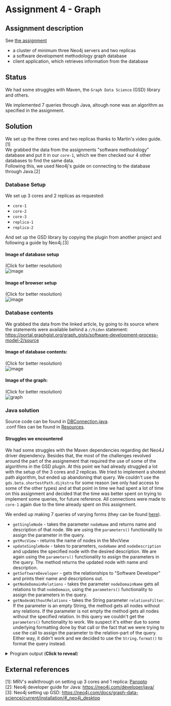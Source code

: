 # Assignment 4 - Graph

## Assignment description
See [the assignment](/Assignment4/A4-Neo4j-Cluster-Application.pdf)
- a cluster of minimum three Neo4j servers and two replicas
- a software development methodology graph database
- client application, which retrieves information from the database

## Status
We had some struggles with Maven, the `Graph Data Science` (GSD) library and others.

We implemented 7 queries through Java, altough none was an algorithm as specified in the assignment. 

## Solution
We set up the three cores and two replicas thanks to Martin's video guide.[1]  
We grabbed the data from the assignments "software methodology" database and put it in our `core-1`, which we then checked our 4 other databases to find the same data.  
Following this, we used Neo4j's guide on connecting to the database through Java.[2]  

### Database Setup
We set up 3 cores and 2 replicas as requested:
- `core-1`
- `core-2`
- `core-3`
- `replica-1`
- `replica-2`

And set up the GSD library by copying the plugin from another project and following a guide by Neo4j.[3]

#### Image of database setup
(Click for better resolution)  
![image](https://user-images.githubusercontent.com/37186286/117541260-51500d00-b013-11eb-803a-c566d978fa93.png)

#### Image of browser setup
(Click for better resolution)  
![image](https://user-images.githubusercontent.com/37186286/117541420-139fb400-b014-11eb-854a-8f460f239263.png)


### Database contents
We grabbed the data from the linked article, by going to its source where the statements were available behind a `//hiden` statement:   https://portal.graphgist.org/graph_gists/software-development-process-model-2/source  

#### Image of database contents:  
(Click for better resolution)  
![image](https://user-images.githubusercontent.com/37186286/117541064-6d06e380-b012-11eb-99fb-bed6f8b6e235.png)
#### Image of the graph:  
(Click for better resolution)  
![graph](https://user-images.githubusercontent.com/37186286/117540884-907d5e80-b011-11eb-8c6c-3ea782c4b9bb.png)


### Java solution

Source code can be found in [DBConnection.java](/Assignment4/src/main/java/DBConnection.java).  
.conf files can be found in [Resources](/Assignment4/src/main/resources).


#### Struggles we encountered
We had some struggles with the Maven dependencies regarding det Neo4J driver dependency. Besides that, the most of the challenges revolved around the part of the assignement that required the use of some of the algorithms in the GSD plugin. At this point we had already struggled a lot with the setup of the 3 cores and 2 replicas. We tried to implement a shotest path algorithm, but ended up abandoning that query. We couldn't use the `gds.beta.shortestPath.dijkstra` for some reason (we only had access to some of the other types) and at that point in time we had spent a lot of time on this assignment and decided that the time was better spent on trying to implement some queries, for future reference. All connections were made to `core-1` again due to the time already spent on this assignment.  
  
We ended up making 7 queries of varying forms (they can be found [here](https://github.com/Hold-Krykke-BA/DBD/blob/main/Assignment4/src/main/java/DBConnection.java)).
* `getSingleNode` - takes the parameter `nodeName` and returns name and description of that node. We are using the `parameters()` functionality to assign the parameter in the query.
* `getMvcView` - returns the name of nodes in the MvcView
* `updateSingleNode` - takes to parameters, `nodeName` and `nodeDescription` and updates the specified node with the desired description. We are again using the `parameters()` functionality to assign the parameters in the query. The method returns the updated node with name and description.
* `getSoftwareDeveloper` - gets the relationships to "Software Developer" and prints their name and descriptions out.
* `getNodeDomainRelations` - takes the parameter `nodeDomainName` gets all relations to that `nodeDomain`, using the `parameters()` functionality to assign the parameters in the query.
* `getNodesWithoutRelations` - takes the String parameter `relationsFilter`. If the parameter is an empty String, the method gets all nodes without any relations. If the parameter is not empty the method gets all nodes without the specified relation. In this query we couldn't get the `parameters()` functionality to work. We suspect it's either due to some underlying formatting done by that call or the fact that we were trying to use the call to assign the parameter to the relation-part of the query. Either way, it didn't work and we decided to use the `String.format()` to format the query instead. 


<details><summary>Program output (<b>Click to reveal</b>)</summary>
<p>

```
1. Which, and how many, nodes are there in to "MvcView"?
Nodes in MvcView: ["_admin.html", "AdminNavigationView", "BillingAddressView", "CartView", "CreditCardDetailsView", "ContentEditView", "CheckoutView", "ContentListView", "_shopping.html", "CustomerNavigationView", "GiftCardDetailsView", "PaymentView", "ProductDetailView", "ProductEditView", "ProductListView", "ShippingAddressView"]
Size of MvcView: 16
**********************
2. What, and how many, relations are there to "Software Developer"?
Parent Node: "Software Development"
Parent relations: [name: "Web"	description: "Anything related to the Web-facing part of the system", name: "Testing"	description: "Anything related to testing the system", name: "Technical"	description: "Anything technical about the system implementation", name: "Process"	description: "Process-related items", name: "Knowledge"	description: "Anyone or anything that is a source of information or knowledge", name: "Human"	description: "Organization and people"]
Size of Parent relations: 6
**********************
3. Getting node by name "Term"
getSingleNode result: "Term": "Vocabulary terms and definitions"
**********************
4. Updating node by name "Term"
updateSingleNode result: "Term": "0.5917302176931089"
**********************
5. Getting node relations to nodeDomain "Technical"
Relations to Technical: [name: "MvcView"	description: "INCLUDED_IN", name: "CodeFolder"	description: "INCLUDED_IN", name: "Service"	description: "INCLUDED_IN", name: "DbTable"	description: "INCLUDED_IN", name: "Component"	description: "INCLUDED_IN", name: "CssFile"	description: "INCLUDED_IN", name: "CodeSolution"	description: "INCLUDED_IN", name: "AppLayer"	description: "INCLUDED_IN", name: "Location"	description: "INCLUDED_IN", name: "Server"	description: "INCLUDED_IN", name: "DbProcedure"	description: "INCLUDED_IN", name: "Platform"	description: "INCLUDED_IN", name: "JsFile"	description: "INCLUDED_IN", name: "Setting"	description: "INCLUDED_IN", name: "Permission"	description: "INCLUDED_IN", name: "LocalizationKey"	description: "INCLUDED_IN", name: "MvcController"	description: "INCLUDED_IN", name: "Database"	description: "INCLUDED_IN", name: "DbFunction"	description: "INCLUDED_IN", name: "DbSchema"	description: "INCLUDED_IN", name: "Environment"	description: "INCLUDED_IN", name: "File"	description: "INCLUDED_IN", name: "DbView"	description: "INCLUDED_IN", name: "CodeProject"	description: "INCLUDED_IN", name: "Software Development"	description: "PART_OF"]
Size of relations: 25
**********************
6. Find nodes with no relations
Nodes filtered by getNodesWithoutRelations: [name: "Admin", name: "Catalog.css", name: "Checkout.css", name: "Shopping.css", name: "Validation.css", name: "BonzDB", name: "dbo", name: "dbo.ufnGetDiscountedPrice", name: "dbo.ufnGetExtendedPrice", name: "CartRequirements.docx", name: "DisablePurchaseFlag.docx", name: "Checkout", name: "Content Management", name: "Product Management", name: "Help Desk, Tier 1", name: "Help Desk, Tier 2", name: "Network Administrators", name: "Production Support", name: "Collins, Sasha", name: "Porter, Rick E.", name: "Quick, Kelly", name: "Williams, Garnet", name: "Req CT-3-1", name: "Req CT-2-1", name: "Req CT-4-1", name: "Add Availability Flag", name: "ProductManagement_EditProductDetails", name: "Product Management Test Suite", name: "AvailableProductsView"]
Size: 29
**********************
7. Find nodes with no "PART_OF" relations
Nodes filtered by getNodesWithoutRelations: [name: "Audience", name: "CodeFolder", name: "Component", name: "CssFile", name: "MvcController", name: "Defect", name: "Document", name: "Feature", name: "File", name: "JsFile", name: "Location", name: "LocalizationKey", name: "AppLayer", name: "MvcView", name: "Permission", name: "Person", name: "Platform", name: "UserProfile", name: "Publication", name: "Release", name: "Requirement", name: "Role", name: "Setting", name: "Skill", name: "CodeSolution", name: "Service", name: "Task", name: "Term", name: "UserStory", name: "CodeProject", name: "Admin", name: "Warehouse", name: "Change set 1931", name: "Change set 1956", name: "Change set 2216", name: "Address.css", name: "Catalog.css", name: "Checkout.css", name: "Global.css", name: "Payment.css", name: "ProductDetails.css", name: "ProductList.css", name: "Shopping.css", name: "Validation.css", name: "CartController", name: "CheckoutController", name: "ContentController", name: "PaymentController", name: "ProductController", name: "PromotionController", name: "BonzDB", name: "dbo", name: "Defect 2819", name: "Defect 2816", name: "dbo.ufnGetDiscountedPrice", name: "dbo.ufnGetExtendedPrice", name: "CartRequirements.docx", name: "DisablePurchaseFlag.docx", name: "InventoryProductEntity", name: "ShoppingProductEntity", name: "Break Fix Environment", name: "Dev Environment", name: "Integration Test Environment", name: "Production Environment", name: "Staging Environment", name: "UAT Environment", name: "Product.sql", name: "Checkout", name: "Content Management", name: "Product Management", name: "Database Administrators", name: "Developers", name: "Help Desk, Tier 1", name: "Help Desk, Tier 2", name: "Network Administrators", name: "Project Management (PMO)", name: "Production Support", name: "Quality Assurance", name: "Cart.js", name: "CreditCardPayment.js", name: "Checkout.js", name: "GiftCardPayment.js", name: "Product.js", name: "Validation.js", name: "_admin.html", name: "AdminNavigationView", name: "BillingAddressView", name: "CartView", name: "CreditCardDetailsView", name: "ContentEditView", name: "CheckoutView", name: "ContentListView", name: "_shopping.html", name: "CustomerNavigationView", name: "GiftCardDetailsView", name: "PaymentView", name: "ProductDetailView", name: "ProductEditView", name: "ProductListView", name: "ShippingAddressView", name: "ShoppingProduct_List_Get", name: "ShoppingProduct_Details_Get", name: "Busy, Betty", name: "CIO, Sylvia", name: "Debaron, Chuck", name: "Dev, David", name: "Dev, Donna", name: "Dev, Delilah", name: "Collins, Sasha", name: "Porter, Rick E.", name: "Quick, Kelly", name: "Williams, Garnet", name: "Mendez, Andrew", name: "Quigby, Susan", name: "Tester, Tommy", name: "Tester, Theresa", name: "Tester, Mihir", name: "Release v1.1", name: "Release v1.2", name: "Release v1.3", name: "Req CT-3-1", name: "Req CT-2-1", name: "Req CT-4-1", name: "Business Analyst", name: "CIO", name: "DBA", name: "Developer", name: "Project Manager", name: "QA Manager", name: "QA Tester", name: "InventoryProduct_List_Get", name: "Product", name: "Add Availability Flag", name: "ProductManagement_EditProductDetails", name: "ShoppingCart_AddProductToCart", name: "ShoppingCart_RemoveProductFromCart", name: "ShoppingCart_ChangeProductQuantity", name: "ShoppingCart_ViewCart", name: "Product Management Test Suite", name: "ShoppingCart_TestSuite", name: "ShoppingProductDetailsVM", name: "ShoppingProductListVM", name: "AvailableProductsView"]
Size: 143
```

</p>
</details>

## External references
[1]: MRV's walkthrough on setting up 3 cores and 1 replica: [Panopto](https://cphbusiness.cloud.panopto.eu/Panopto/Pages/Viewer.aspx?id=551727ed-3f24-4c02-ba90-ad1d00f5b2a7)  
[2]: Neo4j developer guide for Java: https://neo4j.com/developer/java/  
[3]: Neo4j setting up GSD: https://neo4j.com/docs/graph-data-science/current/installation/#_neo4j_desktop  
